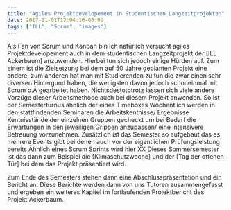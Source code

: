 ```yaml
---
title: "Agiles Projektdevelopement in Studentischen Langzeitprojekten"
date: 2017-11-01T12:04:16-05:00
tags: ["ILL", "Scrum", "images"]
---
```


Als Fan von Scrum und Kanban bin ich natürlich versucht agiles Projektdevelopement auch in dem studentischen Langzeitprojekt der [ILL Ackerbaum] anzuwenden. Hierbei tun sich jedoch einige Hürden auf. Zum einem ist die Zielsetzung bei dem auf 50 Jahre geplanten Projekt eine andere, zum anderen hat man mit Studierenden zu tun die zwar einen sehr diversen Hintergund haben, die wenigsten davon jedoch schoneinmal mit Scrum o.Ä gearbeitet haben.
Nichtsdestototrotz lassen sich viele andere Vorzüge dieser Arbeitsmethode auch bei diesem Projekt anwenden.
So ist der Semesterturnus ähnlich der eines
Timeboxes
Wöchentlich werden in den stattfindenden Seminaren die Arbeitskentnisse/ Ergebnisse Kentnisstände der einzelnen Gruppen gecheckt um bei Bedarf die Erwartungen in den jeweiligen Grippen anzupassen/ eine intensivere Betreuung vorzunehmen. Zusätzlich ist das Semester so aufgebaut das es mehrere Events gibt bei denen auch vor der eigentlichen Prüfungsleistung bereits
Ähnlich eines Scrum Sprints wird hier XX
Dieses Sommersemester ist das dann zum Beispiel die [Klimaschutzwoche] und der [Tag der offenen Tür] bei dem das Projekt präsentiert wird.

Zum Ende des Semesters stehen dann eine Abschlusspräsentation und ein Bericht an.
Diese Berichte werden dann von uns Tutoren zusammengefasst und ergeben ein weiteres Kapitel im fortlaufenden Projektbericht des Projekt Ackerbaum.
